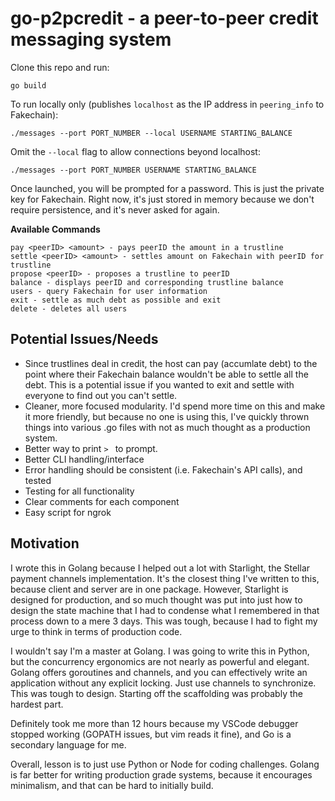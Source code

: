 # go-p2pcredit - a peer-to-peer credit messaging system

Clone this repo and run:
```
go build
```

To run locally only (publishes `localhost` as the IP address in `peering_info` to Fakechain):
```
./messages --port PORT_NUMBER --local USERNAME STARTING_BALANCE
```

Omit the `--local` flag to allow connections beyond localhost:
```
./messages --port PORT_NUMBER USERNAME STARTING_BALANCE
```

Once launched, you will be prompted for a password. This is just the private
key for Fakechain. Right now, it's just stored in memory because we don't
require persistence, and it's never asked for again.

**Available Commands**

```Command options:
pay <peerID> <amount> - pays peerID the amount in a trustline
settle <peerID> <amount> - settles amount on Fakechain with peerID for trustline
propose <peerID> - proposes a trustline to peerID
balance - displays peerID and corresponding trustline balance
users - query Fakechain for user information
exit - settle as much debt as possible and exit
delete - deletes all users
```

## Potential Issues/Needs

- Since trustlines deal in credit, the host can pay (accumlate debt) to the point
  where their Fakechain balance wouldn't be able to settle all the debt. This is
  a potential issue if you wanted to exit and settle with everyone to find out
  you can't settle.
- Cleaner, more focused modularity. I'd spend more time on this and make it more
  friendly, but because no one is using this, I've quickly thrown things into
  various .go files with not as much thought as a production system.
- Better way to print `> ` to prompt.
- Better CLI handling/interface
- Error handling should be consistent (i.e. Fakechain's API calls), and tested
- Testing for all functionality
- Clear comments for each component
- Easy script for ngrok


## Motivation

I wrote this in Golang because I helped out a lot with Starlight, the Stellar
payment channels implementation. It's the closest thing I've written to this,
because client and server are in one package. However, Starlight is designed for
production, and so much thought was put into just how to design the state
machine that I had to condense what I remembered in that process down to a mere
3 days. This was tough, because I had to fight my urge to think in terms of
production code.

I wouldn't say I'm a master at Golang. I was going to write this
in Python, but the concurrency ergonomics are not nearly as powerful and
elegant. Golang offers goroutines and channels, and you can effectively write an application
without any explicit locking. Just use channels to synchronize. This was tough
to design. Starting off the scaffolding was probably the hardest part.

Definitely took me more than 12 hours because my VSCode debugger stopped working
(GOPATH issues, but vim reads it fine), and Go is a secondary language for me.

Overall, lesson is to just use Python or Node for coding challenges. Golang is
far better for writing production grade systems, because it encourages
minimalism, and that can be hard to initially build.


